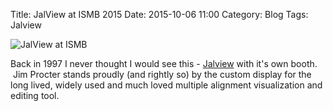 Title: JalView at ISMB 2015
Date: 2015-10-06 11:00
Category: Blog
Tags: Jalview

![JalView at ISMB]({filename}/images/jalview.jpg)


Back in 1997 I never thought I would see this - [Jalview](http://jalview.org) with it's own booth.    Jim Procter stands proudly (and rightly so) by the custom display for the long lived, widely used and much loved multiple alignment visualization and editing tool.
